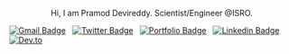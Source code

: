 <html>
<p align="center">
    Hi, I am Pramod Devireddy. Scientist/Engineer @ISRO. 


</p>

<p align="center">

[![Gmail Badge](https://img.shields.io/badge/GMail-devireddy.pramod-d14836?style=flat&logo=Gmail)](mailto:devireddy.pramod@gmail.com) &nbsp; [![Twitter Badge](https://img.shields.io/badge/Twitter-PramodDevireddy-1da1f2?style=flat&logo=Twitter)](https://twitter.com/PramodDevireddy) &nbsp; [![Portfolio Badge](https://img.shields.io/badge/Portfolio-PramodDevireddy-4fc08d?style=flat&logo=Home%20Assistant&logoColor=4fc08d)](https://domarpdev.github.io/) &nbsp; [![Linkedin Badge](https://img.shields.io/badge/LinkedIn-pramod--devireddy-0077b5?style=flat&logo=LinkedIn)](https://www.linkedin.com/in/pramod-devireddy/) &nbsp; [![Dev.to](https://img.shields.io/badge/DEV.to-PramodDevireddy-ff6600?style=flat&logo=dev.to)](https://dev.to/PramodDevireddy)

</p>

</html>
